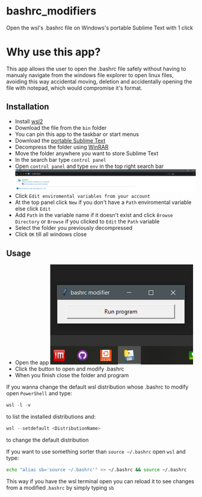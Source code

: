 # bashrc_modifiers
Open the wsl's .bashrc file on Windows's portable Sublime Text with 1 click

# Why use this app?
This app allows the user to open the .bashrc file safely without having to manualy navigate from the windows file explorer to open linux files, avoiding this way accidental moving, deletion and accidentally opening the file with notepad, which would compromise it's format.

## Installation
- Install [wsl2](https://github.com/BioGUIwslLab/WSL-Installation)
- Download the file from the `bin` folder
- You can pin this app to the taskbar or start menus
- Download the [portable Sublime Text](https://www.sublimetext.com/download_thanks?target=win-x64-portable)
- Decompress the folder using [WinRAR](https://www.win-rar.com/fileadmin/winrar-versions/winrar/winrar-x64-711.exe)
- Move the folder anywhere you want to store Sublime Text
- In the search bar type `control panel`
- Open `control panel` and type `env` in the top right search bar
![](img/1.png)
- Click `Edit enviromental variables from your account`
- At the top panel click `New` if you don't have a `Path` enviromental variable else click `Edit`
- Add `Path` in the variable name if it doesn't exist and click `Browse Directory` or `Browse` if you clicked to `Edit` the `Path` variable
- Select the folder you previously decompressed
- Click `OK` till all windows close

## Usage
- Open the app
![](img/2.png)
- Click the button to open and modify .bashrc
- When you finish close the folder and program

If you wanna change the default wsl distribution whose .bashrc to modify open `PowerShell` and type:

```PowerShell
wsl -l -v
```
to list the installed distributions and:

```PowerShell
wsl --setdefault <DistributionName>
```
to change the default distribution

If you want to use something sorter than `source ~/.bashrc` open `wsl` and type:

```bash
echo "alias sb='source ~/.bashrc'" >> ~/.bashrc && source ~/.bashrc
```

This way if you have the wsl terminal open you can reload it to see changes from a modified .`bashrc` by simply typing `sb`

